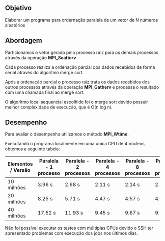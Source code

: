 ## Objetivo

Elaborar um programa para ordernação paralela de um vetor de N números aleatórios

## Abordagem

Particionamos o vetor gerado pelo processo raiz para os demais processos através da operação **MPI_Scatterv**

Cada processo realiza a ordenação parcial dos dados recebidos de forma serial através do algoritmo merge sort.

Após a ordenação parcial o processo raiz trata os dados recebidos dos outros processos através da operação **MPI_Gatherv** e processa o resultado com uma chamada final ao merge sort.

O algoritmo local sequencial escolhido foi o merge sort devido possuir melhor complexidade de execução, que é O(n log n).


## Desempenho

Para avaliar o desempenho utilizamos o método **MPI_Wtime**.

Executando o programa localmente em uma única CPU de 4 núcleos, obtemos a seguinte tabela:

| Elementos / Versão | Paralela - 1 processo | Paralela - 2 processos | Paralela - 4 processos | Paralela - 8 processos | Paralela - 12 processos | Paralela - 16 processos |
|--------------------|-----------------------|------------------------|------------------------|------------------------|-------------------------|-------------------------|
| 10 milhôes         | 3.96 s                | 2.68 s                 | 2.11 s                 | 2.14 s                 | 2.18 s                  | 2.23 s                  |
| 20 milhôes         | 8.25 s                | 5.71 s                 | 4.47 s                 | 4.57 s                 | 4.54 s                  | 4.70 s                  |
| 40 milhôes         | 17.52 s               | 11.93 s                | 9.45 s                 | 9.67 s                 | 9.71 s                  | 9.82 s                  |

Não foi possível executar os testes com múltiplas CPUs devido o SSH ter apresentado problemas com execução dos jobs nos últimos dias.